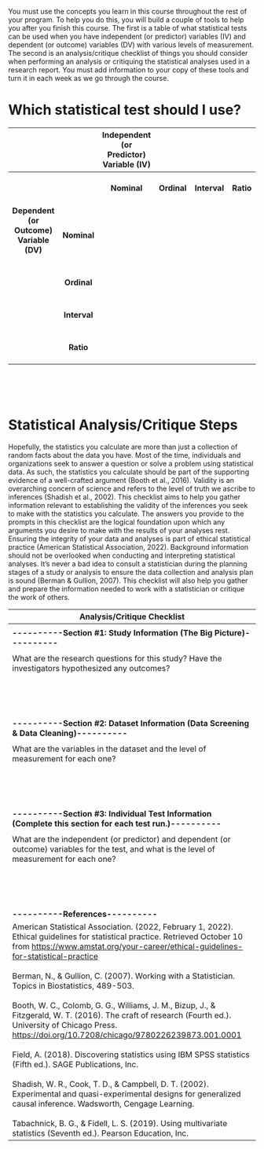 You must use the concepts you learn in this course throughout the rest of your program. To help you do this, you will build a couple of tools to help you after you finish this course. The first is a table of what statistical tests can be used when you have independent (or predictor) variables (IV) and dependent (or outcome) variables (DV) with various levels of measurement. The second is an analysis/critique checklist of things you should consider when performing an analysis or critiquing the statistical analyses used in a research report. You must add information to your copy of these tools and turn it in each week as we go through the course.

# Which statistical test should I use?

| <img width="100" height="1"> |  <img width="100" height="1"> | Independent<br>(or Predictor)<br>Variable (IV)<br><img width="100" height="1"> | <img width="100" height="1"> | <img width="100" height="1"> | <img width="100" height="1"> |
| :---: | :---: | :---: | :---: | :---: | :---: |
| <br><br><br> |  | **Nominal**  | **Ordinal** | **Interval** | **Ratio** |
| **Dependent<br>(or Outcome)<br>Variable (DV)**<br><br> | **Nominal** |  |  |  |  |
| <br><br><br> | **Ordinal** |  |  |  |  |
| <br><br><br> | **Interval** |  |  |  |  |
| <br><br><br> | **Ratio** |  |  |  |  |

<br><br><br>
# Statistical Analysis/Critique Steps

Hopefully, the statistics you calculate are more than just a collection of random facts about the data you have. Most of the time, individuals and organizations seek to answer a question or solve a problem using statistical data. As such, the statistics you calculate should be part of the supporting evidence of a well-crafted argument (Booth et al., 2016). Validity is an overarching concern of science and refers to the level of truth we ascribe to inferences (Shadish et al., 2002). This checklist aims to help you gather information relevant to establishing the validity of the inferences you seek to make with the statistics you calculate. The answers you provide to the prompts in this checklist are the logical foundation upon which any arguments you desire to make with the results of your analyses rest. Ensuring the integrity of your data and analyses is part of ethical statistical practice (American Statistical Association, 2022). Background information should not be overlooked when conducting and interpreting statistical analyses. It’s never a bad idea to consult a statistician during the planning stages of a study or analysis to ensure the data collection and analysis plan is sound (Berman & Gullion, 2007). This checklist will also help you gather and prepare the information needed to work with a statistician or critique the work of others.

| Analysis/Critique Checklist | 
| --- | 
|  |
| **----------Section #1: Study Information (The Big Picture)----------** |
|  |
| What are the research questions for this study? Have the investigators hypothesized any outcomes? |
| <br><br><br><br> |
| **----------Section #2: Dataset Information (Data Screening & Data Cleaning)----------** |
|  |
| What are the variables in the dataset and the level of measurement for each one? |
| <br><br><br><br> |
| **----------Section #3: Individual Test Information (Complete this section for each test run.)----------** |
|  |
| What are the independent (or predictor) and dependent (or outcome) variables for the test, and what is the level of measurement for each one? |
| <br><br><br><br> |
| **----------References----------** |
| American Statistical Association. (2022, February 1, 2022). Ethical guidelines for statistical practice. Retrieved October 10 from https://www.amstat.org/your-career/ethical-guidelines-for-statistical-practice <br><br> Berman, N., & Gullíon, C. (2007). Working with a Statistician. Topics in Biostatistics, 489-503. <br><br> Booth, W. C., Colomb, G. G., Williams, J. M., Bizup, J., & Fitzgerald, W. T. (2016). The craft of research (Fourth ed.). University of Chicago Press. https://doi.org/10.7208/chicago/9780226239873.001.0001 <br><br> Field, A. (2018). Discovering statistics using IBM SPSS statistics (Fifth ed.). SAGE Publications, Inc. <br><br> Shadish, W. R., Cook, T. D., & Campbell, D. T. (2002). Experimental and quasi-experimental designs for generalized causal inference. Wadsworth, Cengage Learning. <br><br> Tabachnick, B. G., & Fidell, L. S. (2019). Using multivariate statistics (Seventh ed.). Pearson Education, Inc. |
